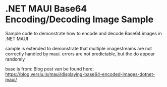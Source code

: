 # .NET MAUI Base64 Encoding/Decoding Image Sample
Sample code to demonstrate how to encode and decode Base64 images in .NET MAUI

sample is extended to demonstrate that multiple imagestreams are not correctly handled by maui.
errors are not predictable, but the do appear randomly

base is from:
Blog post van be found here: https://blog.verslu.is/maui/displaying-base64-encoded-images-dotnet-maui/
